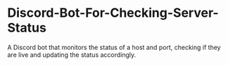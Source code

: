 # Discord-Bot-For-Checking-Server-Status
A Discord bot that monitors the status of a host and port, checking if they are live and updating the status accordingly.
